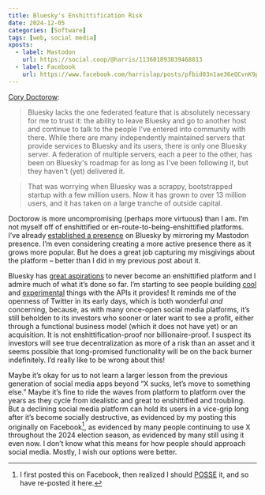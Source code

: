 ```yaml
---
title: Bluesky's Enshittification Risk
date: 2024-12-05
categories: [Software]
tags: [web, social media]
xposts:
  - label: Mastodon
    url: https://social.coop/@harris/113601893839468813
  - label: Facebook
    url: https://www.facebook.com/harrislap/posts/pfbid03n1ae36eQCvnK9pjgn2C11fD7AV1M2pjtMkMWtFrmWE7KvkJKMvadsDGz5C2dfFKl
---
```


[Cory Doctorow][]:

[Cory Doctorow]: https://pluralistic.net/2024/11/02/ulysses-pact/

> Bluesky lacks the one federated feature that is absolutely necessary for me to trust it: the ability to leave Bluesky and go to another host and continue to talk to the people I've entered into community with there. While there are many independently maintained servers that provide services to Bluesky and its users, there is only one Bluesky server. A federation of multiple servers, each a peer to the other, has been on Bluesky's roadmap for as long as I've been following it, but they haven't (yet) delivered it.

> That was worrying when Bluesky was a scrappy, bootstrapped startup with a few million users. Now it has grown to over 13 million users, and it has taken on a large tranche of outside capital.

Doctorow is more uncompromising (perhaps more virtuous) than I am. I’m not myself off of enshittified or en-route-to-being-enshittified platforms. I’ve already [established a presence][bsky-prof] on Bluesky by mirroring my Mastodon presence. I’m even considering creating a more active presence there as it grows more popular. But he does a great job capturing my misgivings about the platform – better than I did in my previous post about it.

[bsky-prof]: https://bsky.app/profile/harris.social.coop.ap.brid.gy

Bluesky has [great aspirations][] to never become an enshittified platform and I admire much of what it’s done so far. I’m starting to see people building [cool][] and [experimental][] things with the APIs it provides! It reminds me of the openness of Twitter in its early days, which is both wonderful *and* concerning, because, as with many once-open social media platforms, it’s still beholden to its investors who sooner or later want to see a profit, either through a functional business model (which it does not have yet) or an acquisition. It is not enshittification-proof nor billionaire-proof. I suspect its investors will see true decentralization as more of a risk than an asset and it seems possible that long-promised functionality will be on the back burner indefinitely. I’d really like to be wrong about this!

[great aspirations]: https://bsky.social/about/blog/7-05-2023-business-plan
[cool]: https://swearsky.bagpuss.org/
[experimental]: https://fed.brid.gy/

Maybe it’s okay for us to not learn a larger lesson from the previous generation of social media apps beyond “X sucks, let’s move to something else.” Maybe it’s fine to ride the waves from platform to platform over the years as they cycle from idealistic and great to enshittified and troubling. But a declining social media platform can hold its users in a vice-grip long after it’s become socially destructive, as evidenced by my posting this originally on Facebook[^1], as evidenced by many people continuing to use X throughout the 2024 election season, as evidenced by many still using it even now. I don’t know what this means for how people should approach social media. Mostly, I wish our options were better.

[^1]: I first posted this on Facebook, then realized I should [POSSE][] it, and so have re-posted it here.

[POSSE]: https://indieweb.org/POSSE
